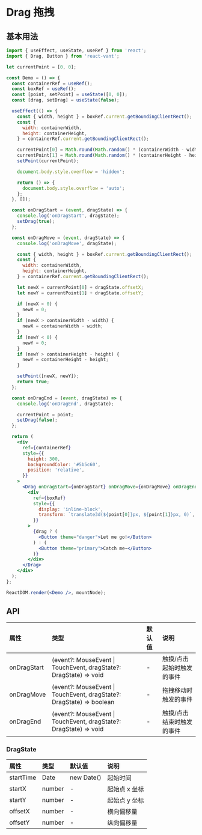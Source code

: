 # Drag 拖拽

## 基本用法

```jsx
import { useEffect, useState, useRef } from 'react';
import { Drag, Button } from 'react-vant';

let currentPoint = [0, 0];

const Demo = () => {
  const containerRef = useRef();
  const boxRef = useRef();
  const [point, setPoint] = useState([0, 0]);
  const [drag, setDrag] = useState(false);

  useEffect(() => {
    const { width, height } = boxRef.current.getBoundingClientRect();
    const {
      width: containerWidth,
      height: containerHeight,
    } = containerRef.current.getBoundingClientRect();

    currentPoint[0] = Math.round(Math.random() * (containerWidth - width));
    currentPoint[1] = Math.round(Math.random() * (containerHeight - height));
    setPoint(currentPoint);

    document.body.style.overflow = 'hidden';

    return () => {
      document.body.style.overflow = 'auto';
    };
  }, []);

  const onDragStart = (event, dragState) => {
    console.log('onDragStart', dragState);
    setDrag(true);
  };

  const onDragMove = (event, dragState) => {
    console.log('onDragMove', dragState);

    const { width, height } = boxRef.current.getBoundingClientRect();
    const {
      width: containerWidth,
      height: containerHeight,
    } = containerRef.current.getBoundingClientRect();

    let newX = currentPoint[0] + dragState.offsetX;
    let newY = currentPoint[1] + dragState.offsetY;

    if (newX < 0) {
      newX = 0;
    }
    if (newX > containerWidth - width) {
      newX = containerWidth - width;
    }
    if (newY < 0) {
      newY = 0;
    }
    if (newY > containerHeight - height) {
      newY = containerHeight - height;
    }

    setPoint([newX, newY]);
    return true;
  };

  const onDragEnd = (event, dragState) => {
    console.log('onDragEnd', dragState);

    currentPoint = point;
    setDrag(false);
  };

  return (
    <div
      ref={containerRef}
      style={{
        height: 300,
        backgroundColor: '#5b5c60',
        position: 'relative',
      }}
    >
      <Drag onDragStart={onDragStart} onDragMove={onDragMove} onDragEnd={onDragEnd}>
        <div
          ref={boxRef}
          style={{
            display: 'inline-block',
            transform: `translate3d(${point[0]}px, ${point[1]}px, 0)`,
          }}
        >
          {drag ? (
            <Button theme="danger">Let me go!</Button>
          ) : (
            <Button theme="primary">Catch me~</Button>
          )}
        </div>
      </Drag>
    </div>
  );
};

ReactDOM.render(<Demo />, mountNode);
```

## API

| 属性        | 类型                                                                 | 默认值 | 说明                       |
| :---------- | :------------------------------------------------------------------- | :----- | :------------------------- |
| onDragStart | (event?: MouseEvent \| TouchEvent, dragState?: DragState) => void    | -      | 触摸/点击 起始时触发的事件 |
| onDragMove  | (event?: MouseEvent \| TouchEvent, dragState?: DragState) => boolean | -      | 拖拽移动时触发的事件       |
| onDragEnd   | (event?: MouseEvent \| TouchEvent, dragState?: DragState) => void    | -      | 触摸/点击 结束时触发的事件 |

### DragState

| 属性      | 类型   | 默认值     | 说明          |
| :-------- | :----- | :--------- | :------------ |
| startTime | Date   | new Date() | 起始时间      |
| startX    | number | -          | 起始点 x 坐标 |
| startY    | number | -          | 起始点 y 坐标 |
| offsetX   | number | -          | 横向偏移量    |
| offsetY   | number | -          | 纵向偏移量    |
